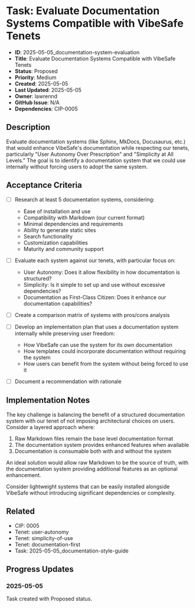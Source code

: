 # Task: Evaluate Documentation Systems Compatible with VibeSafe Tenets

- **ID**: 2025-05-05_documentation-system-evaluation
- **Title**: Evaluate Documentation Systems Compatible with VibeSafe Tenets
- **Status**: Proposed
- **Priority**: Medium
- **Created**: 2025-05-05
- **Last Updated**: 2025-05-05
- **Owner**: lawrennd
- **GitHub Issue**: N/A
- **Dependencies**: CIP-0005

## Description

Evaluate documentation systems (like Sphinx, MkDocs, Docusaurus, etc.) that would enhance VibeSafe's documentation while respecting our tenets, particularly "User Autonomy Over Prescription" and "Simplicity at All Levels." The goal is to identify a documentation system that we could use internally without forcing users to adopt the same system.

## Acceptance Criteria

- [ ] Research at least 5 documentation systems, considering:
  - Ease of installation and use
  - Compatibility with Markdown (our current format)
  - Minimal dependencies and requirements
  - Ability to generate static sites
  - Search functionality
  - Customization capabilities
  - Maturity and community support

- [ ] Evaluate each system against our tenets, with particular focus on:
  - User Autonomy: Does it allow flexibility in how documentation is structured?
  - Simplicity: Is it simple to set up and use without excessive dependencies?
  - Documentation as First-Class Citizen: Does it enhance our documentation capabilities?

- [ ] Create a comparison matrix of systems with pros/cons analysis

- [ ] Develop an implementation plan that uses a documentation system internally while preserving user freedom:
  - How VibeSafe can use the system for its own documentation
  - How templates could incorporate documentation without requiring the system
  - How users can benefit from the system without being forced to use it

- [ ] Document a recommendation with rationale

## Implementation Notes

The key challenge is balancing the benefit of a structured documentation system with our tenet of not imposing architectural choices on users. Consider a layered approach where:

1. Raw Markdown files remain the base level documentation format
2. The documentation system provides enhanced features when available
3. Documentation is consumable both with and without the system

An ideal solution would allow raw Markdown to be the source of truth, with the documentation system providing additional features as an optional enhancement.

Consider lightweight systems that can be easily installed alongside VibeSafe without introducing significant dependencies or complexity.

## Related

- CIP: 0005
- Tenet: user-autonomy
- Tenet: simplicity-of-use
- Tenet: documentation-first
- Task: 2025-05-05_documentation-style-guide

## Progress Updates

### 2025-05-05

Task created with Proposed status. 